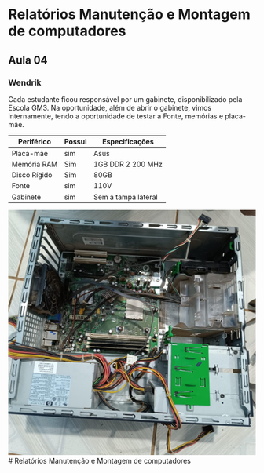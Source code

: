 # Relatórios Manutenção e Montagem de computadores 
## Aula 04 
### Wendrik
Cada estudante ficou responsável por um gabinete, disponibilizado pela Escola GM3. Na oportunidade, além de abrir o gabinete, vimos internamente, tendo a oportunidade de testar a Fonte, memórias e placa-mãe. 

Periférico         | Possui  | Especificações
-------------------| ------- | -------------
Placa-mãe          | sim     | Asus
Memória RAM        | Sim     | 1GB DDR 2 200 MHz
Disco Rígido       | Sim     | 80GB
Fonte              | sim     | 110V
Gabinete           | sim     | Sem a tampa lateral


![](gabinete.jpeg)# Relatórios Manutenção e Montagem de computadores 
